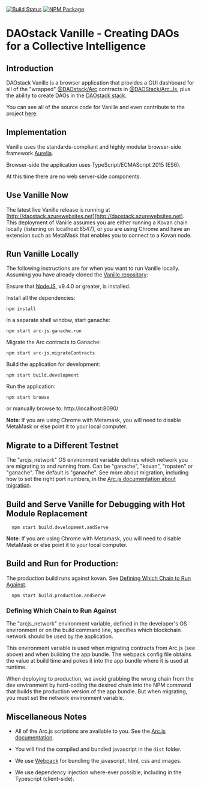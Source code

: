 [![Build Status](https://api.travis-ci.org/daostack/vanille.svg?branch=master)](https://travis-ci.org/daostack/vanille)
[![NPM Package](https://img.shields.io/npm/v/daostack/vanille.svg?style=flat-square)](https://www.npmjs.org/package/@daostack/vanille)

# DAOstack Vanille - Creating DAOs for a Collective Intelligence

## Introduction

DAOstack Vanille is a browser application that provides a GUI dashboard for all of the "wrapped" [@DAOstack/Arc](https://github.com/daostack/arc.js) contracts in [@DAOStack/Arc.Js](https://github.com/daostack/arc.js), plus the ability to create DAOs in the [DAOstack stack](https://daostack.io).

You can see all of the source code for Vanille and even contribute to the project [here](https://github.com/daostack/vanille).

## Implementation
Vanille uses the standards-compliant and highly modular browser-side framework [Aurelia](http://aurelia.io).

Browser-side the application uses TypeScript/ECMAScript 2015 (ES6).

At this time there are no web server-side components.

## Use Vanille Now

The latest live Vanille release is running at [http://daostack.azurewebsites.net](http://daostack.azurewebsites.net). This deployment of Vanille assumes you are either running a Kovan chain locally (listening on localhost:8547), or you are using Chrome and have an extension such as MetaMask that enables you to connect to a Kovan node.

## Run Vanille Locally

The following instructions are for when you want to run Vanille locally.  Assuming you have already cloned the [Vanille repository](https://github.com/daostack/vanille):

Ensure that [NodeJS](https://nodejs.org/), v9.4.0 or greater, is installed.

Install all the dependencies:

```shell
npm install
```

In a separate shell window, start ganache:

```script
npm start arc-js.ganache.run
```

Migrate the Arc contracts to Ganache:

```script
npm start arc-js.migrateContracts
```

Build the application for development:

```script
npm start build.development
```

Run the application:

```shell
npm start browse
```

or manually browse to: http://localhost:8090/

**Note**: If you are using Chrome with Metamask, you will need to disable MetaMask or else point it to your local computer.

## Migrate to a Different Testnet
The "arcjs_network" OS environment variable defines which network you are migrating to and running from.  Can be "ganache", "kovan", "ropsten" or "ganache".  The default is "ganache".  See more about migration, including how to set the right port numbers, in the [Arc.js documentation about migration](https://daostack.github.io/arc.js/Migration/).

## Build and Serve Vanille for Debugging with Hot Module Replacement

```shell
  npm start build.development.andServe
```

**Note**: If you are using Chrome with Metamask, you will need to disable MetaMask or else point it to your local computer.

## Build and Run for Production:

The production build runs against kovan. See [Defining Which Chain to Run Against](README#whichChain).

```shell
  npm start build.production.andServe
```

<a name="whichChain"></a>
### Defining Which Chain to Run Against

The "arcjs_network" environment variable, defined in the developer's OS environment or on the build command line, specifies which blockchain network should be used by the application.

This environment variable is used when migrating contracts from Arc.js (see above) and when building the app bundle. The webpack config file obtains the value at build time and pokes it into the app bundle where it is used at runtime.

When deploying to production, we avoid grabbing the wrong chain from the dev environment by hard-coding the desired chain into the NPM command that builds the production version of the app bundle.  But when migrating, you must set the network environment variable.

## Miscellaneous Notes

- All of the Arc.js scriptions are available to you. See the [Arc.js documentation](https://daostack.github.io/arc.js/Scripts).

- You will find the compiled and bundled javascript in the `dist` folder.

- We use [Webpack](https://webpack.js.org/) for bundling the javascript, html, css and images.

- We use dependency injection where-ever possible, including in the Typescript (client-side).
